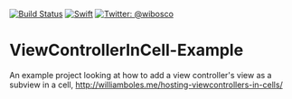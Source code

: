 [![Build Status](https://travis-ci.org/wibosco/TestingWithCoreData-Example.svg)](https://travis-ci.org/wibosco/ViewControllerInCell-Example)
<a href="https://swift.org"><img src="https://img.shields.io/badge/Swift-4.0-orange.svg?style=flat" alt="Swift" /></a>
<a href="https://twitter.com/wibosco"><img src="https://img.shields.io/badge/twitter-@wibosco-blue.svg?style=flat" alt="Twitter: @wibosco" /></a>

# ViewControllerInCell-Example
An example project looking at how to add a view controller's view as a subview in a cell, http://williamboles.me/hosting-viewcontrollers-in-cells/
